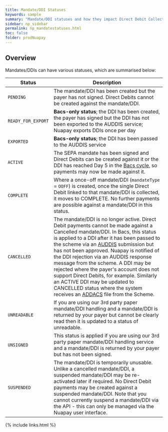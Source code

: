 ```yaml
---
title: Mandate/DDI Statuses
keywords: sample
summary: "Mandate/DDI statuses and how they impact Direct Debit Collection are fully outlined here. "
sidebar: np_sidebar
permalink: np_mandatestatuses.html
toc: false
folder: prodNuapay
---
```



## Overview

Mandates/DDIs can have various statuses, which are summarised below:

| Status | Description |
|-------|--------|
| `PENDING` | The mandate/DDI has been created but the payer has not signed. Direct Debits cannot be created against the mandate/DDI. |
| `READY_FOR_EXPORT` | **Bacs-only status**; the DDI has been created, the payer has signed but the DDI has not been exported to the AUDDIS service; Nuapay exports DDIs once per day |
| `EXPORTED` | **Bacs-only status**; the DDI has been passed to the AUDDIS service |
| `ACTIVE` | The SEPA mandate has been signed and Direct Debits can be created against it or the DDI has reached Day 5 in the [Bacs cycle](np_mdtoverview.html#auddis-processing-cycle), so payments may now be made against it. |
|`COMPLETE`| Where a once-off mandate/DDI (`mandateType` = `OOFF`) is created, once the single Direct Debit linked to that mandate/DDI is collected, it moves to COMPLETE. No further payments are possible against a mandate/DDI in this status.|
| `CANCELLED` | The mandate/DDI is no longer active. Direct Debit payments cannot be made against a Cancelled mandate/DDI. In Bacs, this status is applied to a DDI after it has been passed to the scheme via an <a href="#" data-toggle="tooltip" data-original-title="{{site.data.glossary.auddis}}">AUDDIS</a> submission but has not been approved. Nuapay is notified of the DDI rejection via an AUDDIS response message from the scheme. A DDI may be rejected where the payer's account does not support Direct Debits, for example. Similarly an ACTIVE DDI may be updated to CANCELLED status where the system receives an <a href="#" data-toggle="tooltip" data-original-title="{{site.data.glossary.addacs}}">ADDACS</a> file from the Scheme.|
| `UNREADABLE` | If you are using our 3rd party paper mandate/DDI handling and a mandate/DDI is returned by your payer but cannot be clearly read then it is updated to a status of unreadable. |
| `UNSIGNED` | This status is applied if you are using our 3rd party paper mandate/DDI handling service and a mandate/DDI is returned by your payer but has not been signed.|
| `SUSPENDED` | The mandate/DDI is temporarily unusable. Unlike a cancelled mandate/DDI, a suspended mandate/DDI may be re-activated later if required. No Direct Debit payments may be created against a suspended mandate/DDI. Note that you cannot currently suspend a mandate/DDI via the API - this can only be managed via the Nuapay user interface.|

{% include links.html %}
